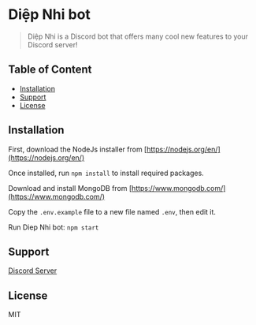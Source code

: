 # Diệp Nhi bot

> Diệp Nhi is a Discord bot that offers many cool new features to your Discord server!

## Table of Content

* [Installation](#installation)
* [Support](#support)
* [License](#license)

## Installation
First, download the NodeJs installer from [https://nodejs.org/en/](https://nodejs.org/en/)

Once installed, run `npm install` to install required packages.

Download and install MongoDB from [https://www.mongodb.com/](https://www.mongodb.com/)

Copy the `.env.example` file to a new file named `.env`, then edit it.

Run Diep Nhi bot: `npm start`


## Support

[Discord Server](https://discordapp.com/channels/557243232854212609)

## License

MIT
